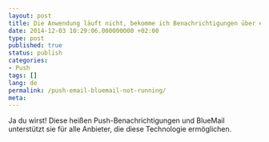 ```yaml
---
layout: post
title: Die Anwendung läuft nicht, bekomme ich Benachrichtigungen über eingehende neue E-Mails? Was ist Push-Benachrichtigung? Unterstützst du Push?
date: 2014-12-03 10:29:06.000000000 +02:00
type: post
published: true
status: publish
categories:
- Push
tags: []
lang: de
permalink: /push-email-bluemail-not-running/
meta:
---
```


Ja du wirst! Diese heißen Push-Benachrichtigungen und BlueMail unterstützt sie für alle Anbieter, die diese Technologie ermöglichen.
